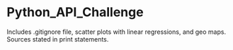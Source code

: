 # Python_API_Challenge
Includes .gitignore file, scatter plots with linear regressions, and geo maps. Sources stated in print statements.  
